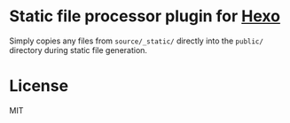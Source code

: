 Static file processor plugin for [Hexo](http://zespia.tw/hexo)
=================================

Simply copies any files from `source/_static/` directly into the `public/` directory during static file generation.

# License

MIT
